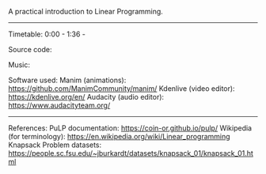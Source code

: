 A practical introduction to Linear Programming.

------------------

Timetable:
0:00 - <something>
1:36 - <something else>

Source code:
<link to blob in this repository>

Music:
<credit>

Software used:
Manim (animations): https://github.com/ManimCommunity/manim/
Kdenlive (video editor): https://kdenlive.org/en/
Audacity (audio editor): https://www.audacityteam.org/

------------------

References:
PuLP documentation: https://coin-or.github.io/pulp/
Wikipedia (for terminology): https://en.wikipedia.org/wiki/Linear_programming
Knapsack Problem datasets: https://people.sc.fsu.edu/~jburkardt/datasets/knapsack_01/knapsack_01.html
